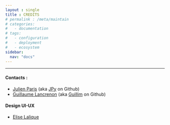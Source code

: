 ```yaml
---
layout : single
title : CREDITS
# permalink : /meta/maintain
# categories:
#   - documentation
# tags:
#   - configuration
#   - deployment
#   - ecosystem
sidebar:
  nav: "docs"
---
```


-----

#### Contacts :

- [Julien Paris](<mailto:codemos.infos@gmail.com>) (aka [JPy](https://github.com/JulienParis) on Github)
- [Guillaume Lancrenon](https://guillim.github.io) (aka [Guillim](https://github.com/guillim) on Github)

#### Design UI-UX
- [Elise Lalique](https://github.com/Eliselalique)
